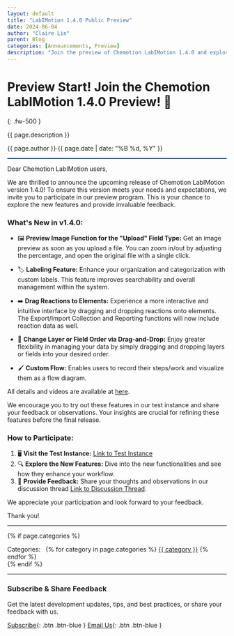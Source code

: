 ```yaml
---
layout: default
title: "LabIMotion 1.4.0 Public Preview"
date: 2024-06-04
author: "Claire Lin"
parent: Blog
categories: [Announcements, Preview]
description: "Join the preview of Chemotion LabIMotion 1.4.0 and explore exciting new features including image previews, custom labeling, and interactive workflows."
---
```


# Preview Start! Join the Chemotion LabIMotion 1.4.0 Preview! 👀
{: .fw-500 }

<span class="fs-3">{{ page.description }}<span>

<span class="fw-500">{{ page.author }}</span><span class="mx-2 fw-500">·</span><time datetime="{{ page.date | date_to_xmlschema }}" class="fw-500">{{ page.date | date: "%B %d, %Y" }}</time>

<hr style="border-top: 1px solid #0d6efd;">

Dear Chemotion LabIMotion users,

We are thrilled to announce the upcoming release of Chemotion LabIMotion version 1.4.0! To ensure this version meets your needs and expectations, we invite you to participate in our preview program. This is your chance to explore the new features and provide invaluable feedback.

### What's New in v1.4.0:

* 🖼️ **Preview Image Function for the "Upload" Field Type:** Get an image preview as soon as you upload a file. You can zoom in/out by adjusting the percentage, and open the original file with a single click.

* 🏷️ **Labeling Feature:** Enhance your organization and categorization with custom labels. This feature improves searchability and overall management within the system.

* ➡️ **Drag Reactions to Elements:** Experience a more interactive and intuitive interface by dragging and dropping reactions onto elements. The Export/Import Collection and Reporting functions will now include reaction data as well.

* 🔄 **Change Layer or Field Order via Drag-and-Drop:** Enjoy greater flexibility in managing your data by simply dragging and dropping layers or fields into your desired order.

* 🖌️ **Custom Flow:** Enables users to record their steps/work and visualize them as a flow diagram.

All details and videos are available at [here](https://github.com/LabIMotion/labimotion/discussions/30).

We encourage you to try out these features in our test instance and share your feedback or observations. Your insights are crucial for refining these features before the final release.

### How to Participate:
1. 🖥️ **Visit the Test Instance:** [Link to Test Instance](https://labimotion-stage.ibcs.kit.edu/home)
2. 🔍 **Explore the New Features:** Dive into the new functionalities and see how they enhance your workflow.
3. 💬 **Provide Feedback:** Share your thoughts and observations in our discussion thread [Link to Discussion Thread](https://github.com/LabIMotion/labimotion/discussions/29).

We appreciate your participation and look forward to your feedback.

Thank you!

---

{% if page.categories %}
  <div class="post-categories mt-6">
    Categories:&nbsp;&nbsp;
    {% for category in page.categories %}
      <a href="/blog/categories#{{ category | slugify }}" class="category-tag">{{ category }}</a>
    {% endfor %}
  </div>
{% endif %}

---

### Subscribe & Share Feedback

Get the latest development updates, tips, and best practices, or share your feedback with us.

[<i class="bi bi-newspaper"></i> Subscribe](https://www.lists.kit.edu/sympa/subscribe/labimotion-users){: .btn .btn-blue }
[<i class="bi bi-envelope-at"></i> Email Us](mailto:chemotion-labimotion@lists.kit.edu){: .btn .btn-blue }

